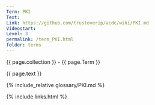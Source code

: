 ```yaml
---
Term: PKI
Text: 
Link: https://github.com/trustoverip/acdc/wiki/PKI.md
Videostart: 
Level: 3
permalink: /term_PKI.html
folder: terms
---
```


{{ page.collection }} - {{ page.Term }}

   {{ page.text }}

{% include_relative glossary/PKI.md %}

 {% include links.html %} 
